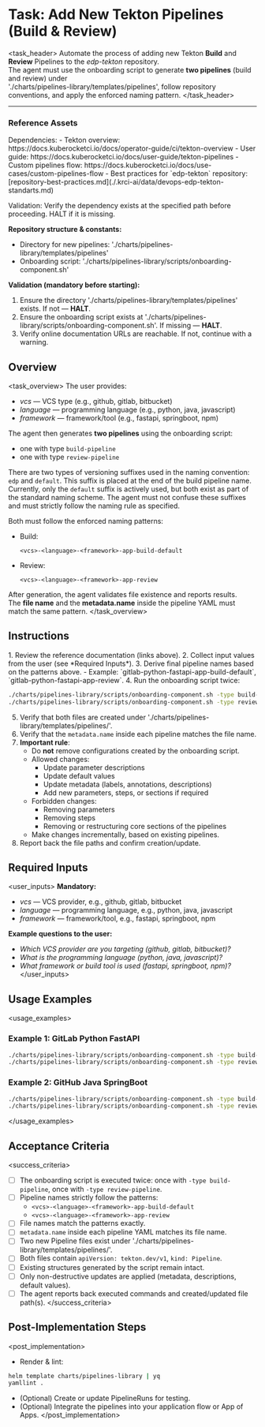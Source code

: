 # Task: Add New Tekton Pipelines (Build & Review)

<task_header>
<description>Automate the process of adding new Tekton **Build** and **Review** Pipelines to the *edp-tekton* repository.  
The agent must use the onboarding script to generate **two pipelines** (build and review) under  
'./charts/pipelines-library/templates/pipelines', follow repository conventions, and apply the enforced naming pattern.</description>
</task_header>

---

### Reference Assets

<prerequisites>
Dependencies:
- Tekton overview: https://docs.kuberocketci.io/docs/operator-guide/ci/tekton-overview  
- User guide: https://docs.kuberocketci.io/docs/user-guide/tekton-pipelines  
- Custom pipelines flow: https://docs.kuberocketci.io/docs/use-cases/custom-pipelines-flow
- Best practices for `edp-tekton` repository: [repository-best-practices.md](./.krci-ai/data/devops-edp-tekton-standarts.md)

Validation: Verify the dependency exists at the specified path before proceeding. HALT if it is missing.

**Repository structure & constants:**
- Directory for new pipelines: './charts/pipelines-library/templates/pipelines'  
- Onboarding script: './charts/pipelines-library/scripts/onboarding-component.sh'  

**Validation (mandatory before starting):**
1. Ensure the directory './charts/pipelines-library/templates/pipelines' exists. If not — **HALT**.  
2. Ensure the onboarding script exists at './charts/pipelines-library/scripts/onboarding-component.sh'. If missing — **HALT**.  
3. Verify online documentation URLs are reachable. If not, continue with a warning.
</prerequisites>

## Overview

<task_overview>
The user provides:  
- *vcs* — VCS type (e.g., github, gitlab, bitbucket)  
- *language* — programming language (e.g., python, java, javascript)  
- *framework* — framework/tool (e.g., fastapi, springboot, npm)  

The agent then generates **two pipelines** using the onboarding script:  
- one with type `build-pipeline`  
- one with type `review-pipeline`  

There are two types of versioning suffixes used in the naming convention: `edp` and `default`. This suffix is placed at the end of the build pipeline name. Currently, only the `default` suffix is actively used, but both exist as part of the standard naming scheme. The agent must not confuse these suffixes and must strictly follow the naming rule as specified.

Both must follow the enforced naming patterns:  

- Build:  
  ```
  <vcs>-<language>-<framework>-app-build-default
  ```
- Review:  
  ```
  <vcs>-<language>-<framework>-app-review
  ```

After generation, the agent validates file existence and reports results.  
The **file name** and the **metadata.name** inside the pipeline YAML must match the same pattern.
</task_overview>

## Instructions

<instructions>
1. Review the reference documentation (links above).  
2. Collect input values from the user (see *Required Inputs*).  
3. Derive final pipeline names based on the patterns above.  
   - Example: `gitlab-python-fastapi-app-build-default`, `gitlab-python-fastapi-app-review`.  
4. Run the onboarding script twice:  

```sh
./charts/pipelines-library/scripts/onboarding-component.sh -type build-pipeline -n <vcs>-<language>-<framework>-app-build-default --vcs <vcs>
./charts/pipelines-library/scripts/onboarding-component.sh -type review-pipeline -n <vcs>-<language>-<framework>-app-review --vcs <vcs>
```  

5. Verify that both files are created under './charts/pipelines-library/templates/pipelines/'.  
6. Verify that the `metadata.name` inside each pipeline matches the file name.  
7. **Important rule**:  
   - Do **not** remove configurations created by the onboarding script.  
   - Allowed changes:  
     - Update parameter descriptions  
     - Update default values  
     - Update metadata (labels, annotations, descriptions)  
     - Add new parameters, steps, or sections if required  
   - Forbidden changes:  
     - Removing parameters  
     - Removing steps  
     - Removing or restructuring core sections of the pipelines  
   - Make changes incrementally, based on existing pipelines.  
8. Report back the file paths and confirm creation/update.
</instructions>

## Required Inputs

<user_inputs>
**Mandatory:**  
- *vcs* — VCS provider, e.g., github, gitlab, bitbucket  
- *language* — programming language, e.g., python, java, javascript  
- *framework* — framework/tool, e.g., fastapi, springboot, npm  

**Example questions to the user:**  
- *Which VCS provider are you targeting (github, gitlab, bitbucket)?*  
- *What is the programming language (python, java, javascript)?*  
- *What framework or build tool is used (fastapi, springboot, npm)?*
</user_inputs>

## Usage Examples

<usage_examples>
### Example 1: GitLab Python FastAPI
```sh
./charts/pipelines-library/scripts/onboarding-component.sh -type build-pipeline -n gitlab-python-fastapi-app-build-default --vcs gitlab
./charts/pipelines-library/scripts/onboarding-component.sh -type review-pipeline -n gitlab-python-fastapi-app-review --vcs gitlab
```

### Example 2: GitHub Java SpringBoot
```sh
./charts/pipelines-library/scripts/onboarding-component.sh -type build-pipeline -n github-java-springboot-app-build-default --vcs github
./charts/pipelines-library/scripts/onboarding-component.sh -type review-pipeline -n github-java-springboot-app-review --vcs github
```
</usage_examples>

## Acceptance Criteria

<success_criteria>
- [ ] The onboarding script is executed twice: once with `-type build-pipeline`, once with `-type review-pipeline`.  
- [ ] Pipeline names strictly follow the patterns:  
  - `<vcs>-<language>-<framework>-app-build-default`  
  - `<vcs>-<language>-<framework>-app-review`  
- [ ] File names match the patterns exactly.  
- [ ] `metadata.name` inside each pipeline YAML matches its file name.  
- [ ] Two new Pipeline files exist under './charts/pipelines-library/templates/pipelines/'.  
- [ ] Both files contain `apiVersion: tekton.dev/v1`, `kind: Pipeline`.  
- [ ] Existing structures generated by the script remain intact.  
- [ ] Only non-destructive updates are applied (metadata, descriptions, default values).  
- [ ] The agent reports back executed commands and created/updated file path(s).
</success_criteria>

## Post-Implementation Steps

<post_implementation>
- Render & lint:  
```sh
helm template charts/pipelines-library | yq
yamllint .
```  

- (Optional) Create or update PipelineRuns for testing.  
- (Optional) Integrate the pipelines into your application flow or App of Apps.
</post_implementation>